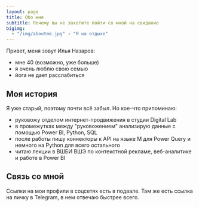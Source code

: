 ```yaml
---
layout: page
title: Обо мне
subtitle: Почему вы не захотите пойти со мной на свидание
bigimg:
  - "/img/aboutme.jpg" : "Я на отдыхе"
---
```


Привет, меня зовут Илья Назаров:

- мне 40 (возможно, уже больше)
- я очень люблю свою семью
- йога не дает расслабиться

## Моя история

Я уже старый, поэтому почти всё забыл. Но кое-что припоминаю:
* руковожу отделом интернет-продвижения в студии Digital Lab
* в промежутках между "руковожением" анализирую данные с помощью Power BI, Python, SQL
* после работы пишу коннекторы к API на языке M для Power Query и немного на Python для всего остального
* читаю лекции в ВШБИ ВШЭ по контекстной рекламе, веб-аналитике и работе в Power BI

## Связь со мной

Ссылки на мои профили в соцсетях есть в подвале. Там же есть ссылка на личку в Telegram, в нем отвечаю быстрее всего.